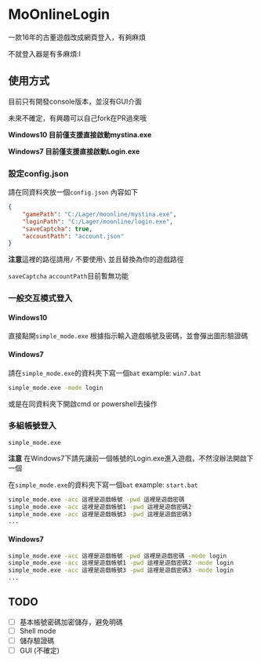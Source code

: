 # MoOnlineLogin

一款16年的古董遊戲改成網頁登入，有夠麻煩

不就登入器是有多麻煩:I

## 使用方式

目前只有開發console版本，並沒有GUI介面

未來不確定，有興趣可以自己fork在PR過來哦



**Windows10 目前僅支援直接啟動mystina.exe**  

**Windows7 目前僅支援直接啟動Login.exe** 

### 設定config.json

請在同資料夾放一個`config.json` 內容如下

```json
{
    "gamePath": "C:/Lager/moonline/mystina.exe",
    "loginPath": "C:/Lager/moonline/login.exe",
    "saveCaptcha": true,
    "accountPath": "account.json"
}
```

**注意**這裡的路徑請用`/` 不要使用`\`  並且替換為你的遊戲路徑

`saveCaptcha` `accountPath`目前暫無功能

### 一般交互模式登入

#### Windows10

直接點開`simple_mode.exe` 根據指示輸入遊戲帳號及密碼，並會彈出圖形驗證碼



#### Windows7

請在`simple_mode.exe`的資料夾下寫一個`bat`  example: `win7.bat`

```bash
simple_mode.exe -mode login
```



或是在同資料夾下開啟cmd or powershell去操作

### 多組帳號登入

`simple_mode.exe`  

**注意** 在Windows7下請先讓前一個帳號的Login.exe進入遊戲，不然沒辦法開啟下一個

在`simple_mode.exe`的資料夾下寫一個`bat`  example: `start.bat`

```bash
simple_mode.exe -acc 這裡是遊戲帳號 -pwd 這裡是遊戲密碼
simple_mode.exe -acc 這裡是遊戲帳號1 -pwd 這裡是遊戲密碼2
simple_mode.exe -acc 這裡是遊戲帳號3 -pwd 這裡是遊戲密碼3
...
```

#### Windows7

```bash
simple_mode.exe -acc 這裡是遊戲帳號 -pwd 這裡是遊戲密碼 -mode login
simple_mode.exe -acc 這裡是遊戲帳號1 -pwd 這裡是遊戲密碼2 -mode login
simple_mode.exe -acc 這裡是遊戲帳號3 -pwd 這裡是遊戲密碼3 -mode login
...
```



## TODO

- [ ] 基本帳號密碼加密儲存，避免明碼
- [ ] Shell mode
- [ ] 儲存驗證碼
- [ ] GUI (不確定)